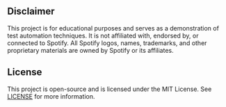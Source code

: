 


























## Disclaimer

This project is for educational purposes and serves as a demonstration of test automation techniques. It is not affiliated with, endorsed by, or connected to Spotify. All Spotify logos, names, trademarks, and other proprietary materials are owned by Spotify or its affiliates.

## License

This project is open-source and is licensed under the MIT License. See [LICENSE](./LICENSE) for more information.
